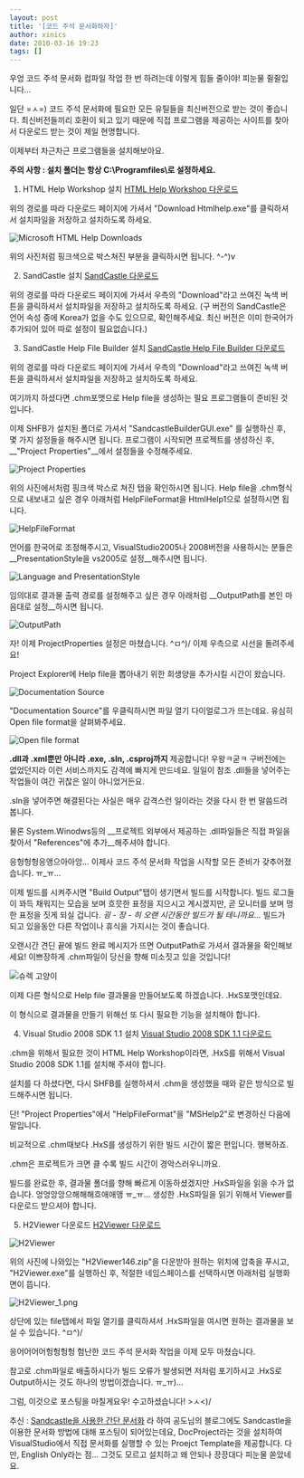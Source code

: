 ```yaml
---
layout: post
title: '[코드 주석 문서화하자]'
author: xinics
date: 2010-03-16 19:23
tags: []
---
```


우엉 코드 주석 문서화 컴파일 작업 한 번 하려는데 이렇게 힘들 줄이야! 피눈물 쥘쥘입니다...

일단 =ㅅ=) 코드 주석 문서화에 필요한 모든 유틸들을 최신버전으로 받는 것이 좋습니다.
최신버전들끼리 호환이 되고 있기 때문에 직접 프로그램을 제공하는 사이트를 찾아서 다운로드 받는 것이 제일 현명합니다.

이제부터 차근차근 프로그램들을 설치해보아요.

 **주의 사항 : 설치 폴더는 항상 C:\Programfiles\로 설정하세요.**

 1. HTML Help Workshop 설치
[HTML Help Workshop 다운로드](http://msdn.microsoft.com/en-us/library/ms669985(VS.85).aspx)

위의 경로를 따라 다운로드 페이지에 가셔서 "Download Htmlhelp.exe"를 클릭하셔서 설치파일을 저장하고 설치하도록 하세요.

![Microsoft HTML Help Downloads](/files/2013/03/HTMLHelpDownloadPage.png)

위의 사진처럼 핑크색으로 박스쳐진 부분을 클릭하시면 됩니다. ^-^)v

2. SandCastle 설치
[SandCastle 다운로드](http://www.codeplex.com/Sandcastle)

위의 경로를 따라 다운로드 페이지에 가셔서 우측의 "Download"라고 쓰여진 녹색 버튼을 클릭하셔서 설치파일을 저장하고 설치하도록 하세요.
(구 버전의 SandCastle은 언어 속성 중에 Korea가 없을 수도 있으므로, 확인해주세요. 최신 버전은 이미 한국어가 추가되어 있어 따로 설정이 필요없습니다.)

3. SandCastle Help File Builder 설치
[SandCastle Help File Builder 다운로드](http://www.codeplex.com/SHFB)

위의 경로를 따라 다운로드 페이지에 가셔서 우측의 "Download"라고 쓰여진 녹색 버튼을 클릭하셔서 설치파일을 저장하고 설치하도록 하세요.

여기까지 하셨다면 .chm포맷으로 Help file을 생성하는 필요 프로그램들이 준비된 것입니다.

이제 SHFB가 설치된 폴더로 가셔서 "SandcastleBuilderGUI.exe" 를 실행하신 후, 몇 가지 설정들을 해주시면 됩니다.
프로그램이 시작되면 프로젝트를 생성하신 후, __"Project Properties"__에서 설정들을 수정해주세요.

![Project Properties](/files/2013/03/SHFB_1.png)

위의 사진에서처럼 핑크색 박스로 쳐진 탭을 확인하시면 됩니다.
Help file을 .chm형식으로 내보내고 싶은 경우 아래처럼 HelpFileFormat을 HtmlHelp1으로 설정하시면 됩니다.

![HelpFileFormat](/files/2013/03/SHFB_2.png)

언어를 한국어로 조정해주시고, VisualStudio2005나 2008버전을 사용하시는 분들은 __PresentationStyle을 vs2005로 설정__해주시면 됩니다.

![Language and PresentationStyle](/files/2013/03/SHFB_3.png)

임의대로 결과물 출력 경로를 설정해주고 싶은 경우 아래처럼 __OutputPath를 본인 마음대로 설정__하시면 됩니다.

![OutputPath](/files/2013/03/SHFB_4.png)

자! 이제 ProjectProperties 설정은 마쳤습니다. ^ㅁ^)/
이제 우측으로 시선을 돌려주세요!

Project Explorer에 Help file을 뽑아내기 위한 희생양을 추가시킬 시간이 왔습니다.

![Documentation Source](/files/2013/03/SHFB_5.png)

"Documentation Source"를 우클릭하시면 파일 열기 다이얼로그가 뜨는데요.
유심히 Open file format을 살펴봐주세요.

![Open file format](/files/2013/03/SHFB_6.png)

__.dll과 .xml뿐만 아니라 .exe, .sln, .csproj까지__ 제공합니다!
우왕ㅋ굳ㅋ 구버전에는 없었던지라 이런 서비스까지도 감격에 빠지게 만드네요.
일일이 참조 .dll들을 넣어주는 작업들이 여간 귀찮은 일이 아니었거든요.

.sln을 넣어주면 해결된다는 사실은 매우 감격스런 일이라는 것을 다시 한 번 말씀드려봅니다.

물론 System.Winodws등의 __프로젝트 외부에서 제공하는 .dll파일들은 직접 파일을 찾아서 "References"에 추가__해주셔야 합니다.


응헝헝헝응앵으아아앙...
이제사 코드 주석 문서화 작업을 시작할 모든 준비가 갖추어졌습니다. ㅠ_ㅠ...

이제 빌드를 시켜주시면 "Build Output"탭이 생기면서 빌드를 시작합니다.
빌드 로그들이 꽈득 채워지는 모습을 보며 흐믓한 표정을 지으시고 계시겠지만, 곧 모니터를 보며 멍한 표정을 짓게 되실 겁니다.
*굉 - 장 - 히 오랜 시간동안 빌드가 될 테니까요...*
빌드가 되고 있을동안 다른 작업이나 휴식을 가지시는 것이 좋습니다.

오랜시간 견딘 끝에 빌드 완료 메시지가 뜨면 OutputPath로 가셔서 결과물을 확인해보세요!
이쁘장하게 .chm파일이 당신을 향해 미소짓고 있을 것입니다!

![슈렉 고양이](/files/2013/03/64m754m0.jpg)

이제 다른 형식으로 Help file 결과물을 만들어보도록 하겠습니다.
.HxS포맷인데요.

이 형식으로 결과물을 만들기 위해선 또 다시 필요한 기능을 설치해야 합니다.

4. Visual Studio 2008 SDK 1.1 설치
[Visual Studio 2008 SDK 1.1 다운로드](http://www.microsoft.com/downloads/details.aspx?FamilyID=59ec6ec3-4273-48a3-ba25-dc925a45584d&displaylang=en)

.chm을 위해서 필요한 것이 HTML Help Workshop이라면, .HxS를 위해서 Visual Studio 2008 SDK 1.1를 설치해 주셔야 합니다.

설치를 다 하셨다면, 다시 SHFB를 실행하셔서 .chm을 생성했을 때와 같은 방식으로 빌드해주시면 됩니다.

단!
"Project Properties"에서 "HelpFileFormat"을 "MSHelp2"로 변경하신 다음에 말입니다.

비교적으로 .chm때보다 .HxS를 생성하기 위한 빌드 시간이 짧은 편입니다.
행복하죠.

.chm은 프로젝트가 크면 클 수록 빌드 시간이 경악스러우니까요.

빌드를 완료한 후, 결과물 폴더를 향해 빠르게 이동하셨겠지만 .HxS파일을 읽을 수가 없습니다. 엉엉앙앙으해해해흐애애앵 ㅠ_ㅠ...
생성한 .HxS파일을 읽기 위해서 Viewer를 다운로드 받으셔야 합니다.

5. H2Viewer 다운로드
[H2Viewer 다운로드](http://www.helpware.net/mshelp2/h2viewer.htm)

![H2Viewer](/files/2013/03/H2Viewer.png)

위의 사진에 나와있는 "H2Viewer146.zip"을 다운받아 원하는 위치에 압축을 푸시고, "H2Viewer.exe"를 실행하신 후, 적절한 네임스페이스를 선택하시면 아래처럼 실행화면이 뜹니다.

![H2Viewer_1.png](/files/2013/03/H2Viewer_1.png)

상단에 있는 file탭에서 파일 열기를 클릭하셔서 .HxS파일을 여시면 원하는 결과물을 보실 수 있습니다. ^ㅁ^)/

응어어어어헝헝헝헝 험난한 코드 주석 문서화 작업을 이제 모두 마쳤습니다.

참고로 .chm파일로 배출하시다가 빌드 오류가 발생되면 저처럼 포기하시고 .HxS로 Output하시는 것도 하나의 방법이겠습니다. ㅠ_ㅠ)...

그럼, 이것으로 포스팅을 마칠게요우!
수고하셨습니다! >ㅅ<)/


추신 : [Sandcastle을 사용한 간단 문서화](http://gongdosoft.com/342) 라 하여 공도님의 블로그에도 Sandcastle을 이용한 문서화 방법에 대해 포스팅이 되어있는데요, DocProject라는 것을 설치하여 VisualStudio에서 직접 문서화를 실행할 수 있는 Proejct Template을 제공합니다. 다만, English Only라는 점... 그것도 모르고 설치하고 왜 안되나 끙끙대다 피눈물 쏟았네요.